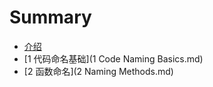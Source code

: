 # Summary

* [介绍](README.md)
* [1 代码命名基础](1 Code Naming Basics.md)
* [2 函数命名](2 Naming Methods.md)

